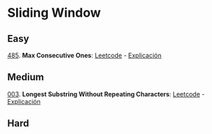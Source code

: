 # Sliding Window

## Easy
[485](./src/485-max-consecutive-ones.ts). 
**Max Consecutive Ones**: 
[Leetcode](https://leetcode.com/problems/max-consecutive-ones/) - 
[Explicación](https://youtu.be/AMKbNuNpPws)

## Medium
[003](./src/003-longest-substring-without-repeating-characters.ts). 
**Longest Substring Without Repeating Characters**: 
[Leetcode](https://leetcode.com/problems/longest-substring-without-repeating-characters/) - 
[Explicación](https://youtu.be/wiGpQwVHdE0)

## Hard

